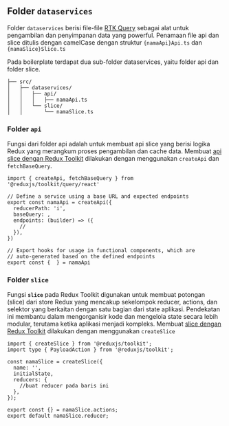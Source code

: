 ## Folder `dataservices`

Folder `dataservices` berisi file-file [RTK Query](https://redux-toolkit.js.org/rtk-query/overview) sebagai alat untuk pengambilan dan penyimpanan data yang powerful. Penamaan file api dan slice ditulis dengan camelCase dengan struktur `{namaApi}Api.ts` dan `{namaSlice}Slice.ts`

Pada boilerplate terdapat dua sub-folder dataservices, yaitu folder api dan folder slice.

```tsx
├── src/
│   ├── dataservices/
│   │   ├── api/
│   │   │   ├── namaApi.ts
│   │   └── slice/
│   │       └── namaSlice.ts
```

### **Folder `api`**

Fungsi dari folder api adalah untuk membuat api slice yang berisi logika Redux yang merangkum proses pengambilan dan cache data. Membuat [api slice dengan Redux Toolkit](https://redux-toolkit.js.org/rtk-query/overview#create-an-api-slice) dilakukan dengan menggunakan `createApi` dan `fetchBaseQuery`.

```tsx
import { createApi, fetchBaseQuery } from '@reduxjs/toolkit/query/react'

// Define a service using a base URL and expected endpoints
export const namaApi = createApi({
  reducerPath: 'i',
  baseQuery: ,
  endpoints: (builder) => ({
    //
  }),
})

// Export hooks for usage in functional components, which are
// auto-generated based on the defined endpoints
export const {  } = namaApi
```

### **Folder `slice`**

Fungsi **`slice`** pada Redux Toolkit digunakan untuk membuat potongan (slice) dari store Redux yang mencakup sekelompok reducer, actions, dan selektor yang berkaitan dengan satu bagian dari state aplikasi. Pendekatan ini membantu dalam mengorganisir kode dan mengelola state secara lebih modular, terutama ketika aplikasi menjadi kompleks. Membuat [slice dengan Redux Toolkit](https://redux-toolkit.js.org/api/createslice) dilakukan dengan menggunakan `createSlice`

```tsx
import { createSlice } from '@reduxjs/toolkit';
import type { PayloadAction } from '@reduxjs/toolkit';

const namaSlice = createSlice({
  name: '',
  initialState,
  reducers: {
    //buat reducer pada baris ini
  },
});

export const {} = namaSlice.actions;
export default namaSlice.reducer;
```
